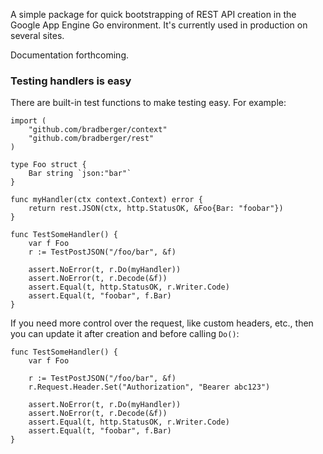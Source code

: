A simple package for quick bootstrapping of REST API creation in the 
Google App Engine Go environment. It's currently used in production on 
several sites.

Documentation forthcoming.

### Testing handlers is easy ###

There are built-in test functions to make testing easy. For example:

```
import (
    "github.com/bradberger/context"
    "github.com/bradberger/rest"
)

type Foo struct {
    Bar string `json:"bar"`
}

func myHandler(ctx context.Context) error {
    return rest.JSON(ctx, http.StatusOK, &Foo{Bar: "foobar"})
}

func TestSomeHandler() {
    var f Foo
    r := TestPostJSON("/foo/bar", &f)
    
    assert.NoError(t, r.Do(myHandler))
    assert.NoError(t, r.Decode(&f))
    assert.Equal(t, http.StatusOK, r.Writer.Code)
    assert.Equal(t, "foobar", f.Bar)
}
```

If you need more control over the request, like custom headers, etc., then
you can update it after creation and before calling `Do()`:

```
func TestSomeHandler() {
    var f Foo

    r := TestPostJSON("/foo/bar", &f)
    r.Request.Header.Set("Authorization", "Bearer abc123")
    
    assert.NoError(t, r.Do(myHandler))
    assert.NoError(t, r.Decode(&f))
    assert.Equal(t, http.StatusOK, r.Writer.Code)
    assert.Equal(t, "foobar", f.Bar)
}
```